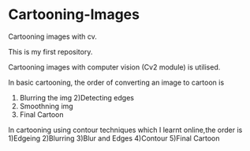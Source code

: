 # Cartooning-Images
Cartooning images with cv.

This is my first repository.

Cartooning images with computer vision (Cv2 module) is utilised.

In basic cartooning, the order of converting an image to cartoon is 
1) Blurring the img 
2)Detecting edges 
3) Smoothning img 
4) Final Cartoon

In cartooning using contour techniques which I learnt online,the order is 
1)Edgeing 
2)Blurring 
3)Blur and Edges
4)Contour 
5)Final Cartoon
